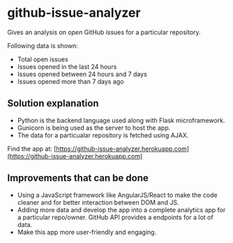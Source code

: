 # github-issue-analyzer
Gives an analysis on *open* GitHub issues for a particular repository.

Following data is shown:
* Total open issues
* Issues opened in the last 24 hours
* Issues opened between 24 hours and 7 days
* Issues opened more than 7 days ago

Solution explanation
--------------------
* Python is the backend language used along with Flask microframework.
* Gunicorn is being used as the server to host the app.
* The data for a particualar repository is fetched using AJAX.

Find the app at: [https://github-issue-analyzer.herokuapp.com](https://github-issue-analyzer.herokuapp.com)

Improvements that can be done
-----------------------------
* Using a JavaScript framework like AngularJS/React to make the code cleaner and for better interaction between DOM and JS.
* Adding more data and develop the app into a complete analytics app for a particular repo/owner. GitHub API provides a endpoints for a lot of data.
* Make this app more user-friendly and engaging.
